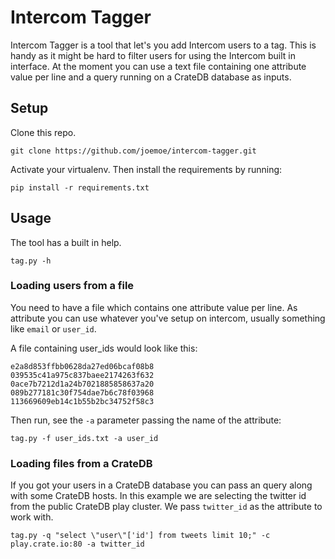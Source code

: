 # Intercom Tagger

Intercom Tagger is a tool that let's you add Intercom users to a tag. This is 
handy as it might be hard to filter users for using the Intercom built in
interface. At the moment you can use a text file containing one attribute value
per line and a query running on a CrateDB database as inputs.

## Setup

Clone this repo.

```shell
git clone https://github.com/joemoe/intercom-tagger.git
```


Activate your virtualenv. Then install the requirements by running:

```shell
pip install -r requirements.txt
```


## Usage

The tool has a built in help.

```shell
tag.py -h
```

### Loading users from a file

You need to have a file which contains one attribute value per line. As
attribute you can use whatever you've setup on intercom, usually something like
`email` or `user_id`. 

A file containing user_ids would look like this:

```
e2a8d853ffbb0628da27ed06bcaf08b8
039535c41a975c837baee2174263f632
0ace7b7212d1a24b7021885858637a20
089b277181c30f754dae7b6c78f03968
113669609eb14c1b55b2bc34752f58c3
```

Then run, see the `-a` parameter passing the name of the attribute:

```shell
tag.py -f user_ids.txt -a user_id
```

### Loading files from a CrateDB

If you got your users in a CrateDB database you can pass an query along with 
some CrateDB hosts. In this example we are selecting the twitter id from the 
public CrateDB play cluster. We pass `twitter_id` as the attribute to work with.

```shell
tag.py -q "select \"user\"['id'] from tweets limit 10;" -c play.crate.io:80 -a twitter_id
```